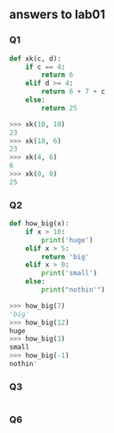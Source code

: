 ## answers to lab01

### Q1
```python
def xk(c, d):
    if c == 4:
        return 6
    elif d >= 4:
        return 6 + 7 + c
    else:
        return 25

>>> xk(10, 10)
23
>>> xk(10, 6)
23
>>> xk(4, 6)
6
>>> xk(0, 0)
25
```

### Q2
```python
def how_big(x):
    if x > 10:
        print('huge')
    elif x > 5:
        return 'big'
    elif x > 0:
        print('small')
    else:
        print("nothin'")

>>> how_big(7)
'big'
>>> how_big(12)
huge
>>> how_big(1)
small
>>> how_big(-1)
nothin'
```

### Q3
```python
```

### Q6
```python
```
